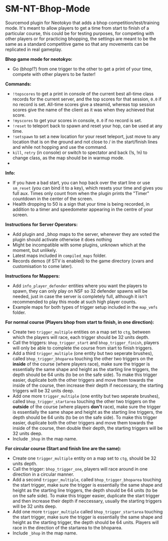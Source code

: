 # SM-NT-Bhop-Mode
Sourcemod plugin for Neotokyo that adds a bhop competition/test/training mode. It's meant to allow players to get a time from start to finish of a particular course, this could be for testing purposes, for competing with other players or for practicing bhopping, the settings are meant to be the same as a standard competitive game so that any movements can be replicated in real gameplay.  

**Bhop game mode for neotokyo:**  
- Go (bhop!?) from one trigger to the other to get a print of your time, compete with other players to be faster!

**Commands:**  
- `!topscores` to get a print in console of the current best all-time class records for the current server, and the top scores for that session, `0.0` if no record is set. All-time scores give a steamid, whereas top session scores give the name of the client as it was when they achieved that score.
- `!myscores` to get your scores in console, `0.0` if no record is set.
- `!reset` to teleport back to spawn and reset your hop, can be used at any time.
- `!setspawn` to set a new location for your reset teleport, just move to any location that is on the ground and not close to / in the start/finish lines and while not hopping and use the command.
- `kill`, `retry` (in console) or switch to spectator and back (!s, !n) to change class, as the map should be in warmup mode.
- 
**Info:**  
- If you have a bad start, you can hop back over the start line or use `sm_reset` (you can bind it to a key), which resets your time and gives you full aux. Times only count from when the plugin prints the "Timer" countdown in the center of the screen.
- Health dropping to 50 is a sign that your time is being recorded, in addition to a timer and speedometer appearing in the centre of your screen.  

**Instructions for Server Operators:**  
- Add plugin and _bhop maps to the server, whenever they are voted the plugin should activate otherwise it does nothing
- Might be incompatible with some plugins, unknown which at the moment, but unlikely.
- Latest maps included in `compiled_maps` folder.
- Records demos (if STV is enabled) to the game directory (cvars and customisation to come later).
 
**Instructions for Mappers:**  
- Add `info_player_defender` entities where you want the players to spawn, they can only play on NSF so 32 defender spawns will be needed, just in case the server is completely full, although it isn't recommended to play this mode at such high player counts.
- Example maps for both types of trigger setup included in the `map_vmfs` folder.

**For normal course (Players bhop from start to finish, in one direction):**  
- Create two `trigger_multiple` entities on a map set to `ctg`, between which the players will race, each trigger should be 32 units depth.
- Call the triggers: `bhop_trigger_start` and `bhop_trigger_finish`, players will only be able to complete the course from start to finish triggers.
- Add a third `trigger_multiple` (one entity but two seperate brushes), called `bhop_trigger_bhoparea` touching the other two triggers on the **inside** of the course (where players race), make sure the trigger is essentially the same shape and height as the starting line triggers, the depth should be 64 units (to be on the safe side). To make this trigger easier, duplicate both the other triggers and move them towards the inside of the course, then increase their depth if neccessary, the starting triggers will be 32 units deep.
- Add one more `trigger_multiple` (one entity but two seperate brushes), called `bhop_trigger_startarea` touching the other two triggers on the **outside** of the course (where players **don't** race), make sure the trigger is essentially the same shape and height as the starting line triggers, the depth should be 64 units (to be on the safe side). To make this trigger easier, duplicate both the other triggers and move them towards the inside of the course, then double their depth, the starting triggers will be 32 units deep.
- Include `_bhop` in the map name.  
      
**For circular course (Start and finish line are the same):**    
- Create one `trigger_multiple` entity on a map set to `ctg`, should be 32 units depth.
- Call the trigger: `bhop_trigger_one`, players will race around in one direction in a circular manner.
- Add a second `trigger_multiple`, called `bhop_trigger_bhoparea` touching the start trigger, make sure the trigger is essentially the same shape and height as the starting line triggers, the depth should be 64 units (to be on the safe side). To make this trigger easier, duplicate the start trigger and then increase their depth if neccessary, usually the starting triggers will be 32 units deep.
- Add one more `trigger_multiple` called `bhop_trigger_startarea` touching the start trigger, make sure the trigger is essentially the same shape and height as the starting trigger, the depth should be 64 units. Players will race in the direction of the startarea to the bhoparea.
- Include `_bhop` in the map name.
